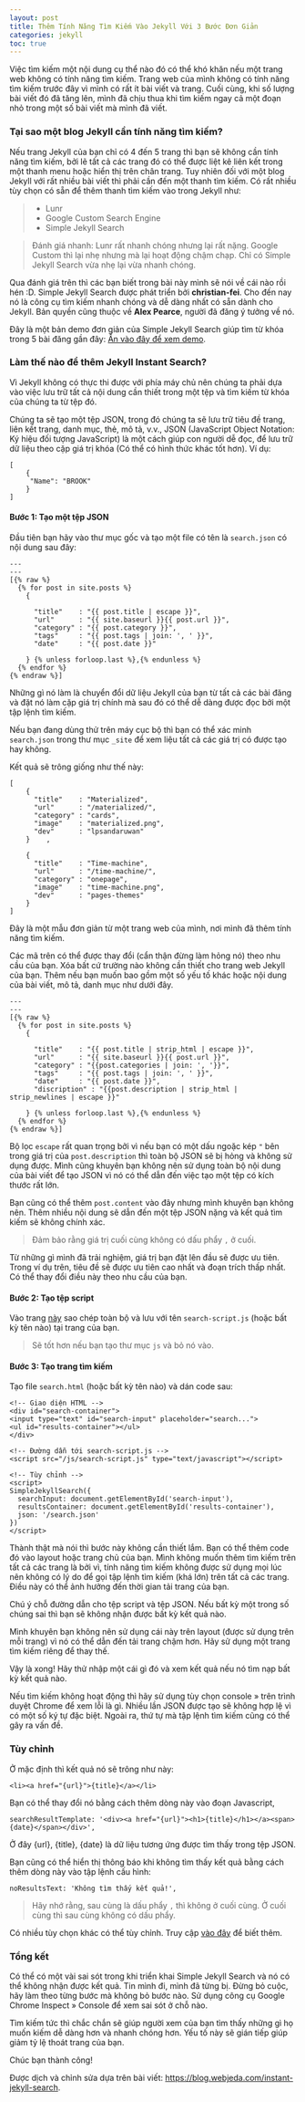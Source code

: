 ```yaml
---
layout: post
title: Thêm Tính Năng Tìm Kiếm Vào Jekyll Với 3 Bước Đơn Giản
categories: jekyll
toc: true
---
```

Việc tìm kiếm một nội dung cụ thể nào đó có thể khó khăn nếu một trang web không có tính năng tìm kiếm. Trang web của mình không có tính năng tìm kiếm trước đây vì mình có rất ít bài viết và trang. Cuối cùng, khi số lượng bài viết đó đã tăng lên, mình đã chịu thua khi tìm kiếm ngay cả một đoạn nhỏ trong một số bài viết mà mình đã viết.

### Tại sao một blog Jekyll cần tính năng tìm kiếm?

Nếu trang Jekyll của bạn chỉ có 4 đến 5 trang thì bạn sẽ không cần tính năng tìm kiếm, bởi lẽ tất cả các trang đó có thể được liệt kê liên kết trong một thanh menu hoặc hiển thị trên chân trang. Tuy nhiên đối với một blog Jekyll với rất nhiều bài viết thì phải cần đến một thanh tìm kiếm. Có rất nhiều tùy chọn có sẵn để thêm thanh tìm kiếm vào trong Jekyll như:

> * Lunr
> * Google Custom Search Engine
> * Simple Jekyll Search

> Đánh giá nhanh: Lunr rất nhanh chóng nhưng lại rất nặng. Google Custom thì lại nhẹ nhưng mà lại hoạt động chậm chạp. Chỉ có Simple Jekyll Search vừa nhẹ lại vừa nhanh chóng.

Qua đánh giá trên thì các bạn biết trong bài này mình sẽ nói về cái nào rồi hén :D. Simple Jekyll Search được phát triển bởi **christian-fei**. Cho đến nay nó là công cụ tìm kiếm nhanh chóng và dễ dàng nhất có sẵn dành cho Jekyll. Bản quyền cũng thuộc về **Alex Pearce**, người đã đăng ý tưởng về nó.

Đây là một bản demo đơn giản của Simple Jekyll Search giúp tìm từ khóa trong 5 bài đăng gần đây: [Ấn vào đây để xem demo](https://blog.webjeda.com/demo/instant-jekyll-search/).

### Làm thế nào để thêm Jekyll Instant Search?

Vì Jekyll không có thực thi được với phía máy chủ nên chúng ta phải dựa vào việc lưu trữ tất cả nội dung cần thiết trong một tệp và tìm kiếm từ khóa của chúng ta từ tệp đó.

Chúng ta sẽ tạo một tệp JSON, trong đó chúng ta sẽ lưu trữ tiêu đề trang, liên kết trang, danh mục, thẻ, mô tả, v.v., JSON (JavaScript Object Notation: Ký hiệu đối tượng JavaScript) là một cách giúp con người dễ đọc, để lưu trữ dữ liệu theo cặp giá trị khóa (Có thể có hình thức khác tốt hơn). Ví dụ:

```
[
    {
     "Name": "BROOK"
    }
]
```
#### Bước 1: Tạo một tệp JSON

Đầu tiên bạn hãy vào thư mục gốc và tạo một file có tên là `search.json` có nội dung sau đây:

```
---
---
[{% raw %}
  {% for post in site.posts %}
    {

      "title"    : "{{ post.title | escape }}",
      "url"      : "{{ site.baseurl }}{{ post.url }}",
      "category" : "{{ post.category }}",
      "tags"     : "{{ post.tags | join: ', ' }}",
      "date"     : "{{ post.date }}"

    } {% unless forloop.last %},{% endunless %}
  {% endfor %}
{% endraw %}]
```

Những gì nó làm là chuyển đổi dữ liệu Jekyll của bạn từ tất cả các bài đăng và đặt nó làm cặp giá trị chính mà sau đó có thể dễ dàng được đọc bởi một tập lệnh tìm kiếm.

Nếu bạn đang dùng thử trên máy cục bộ thì bạn có thể xác minh `search.json` trong thư mục `_site` để xem liệu tất cả các giá trị có được tạo hay không.

Kết quả sẽ trông giống như thế này:

```
[
    {
      "title"    : "Materialized",
      "url"      : "/materialized/",
      "category" : "cards",
      "image"    : "materialized.png",
      "dev"      : "lpsandaruwan"
    }    ,

    {
      "title"    : "Time-machine",
      "url"      : "/time-machine/",
      "category" : "onepage",
      "image"    : "time-machine.png",
      "dev"      : "pages-themes"
    }
]
```

Đây là một mẫu đơn giản từ một trang web của mình, nơi mình đã thêm tính năng tìm kiếm.

Các mã trên có thể được thay đổi (cẩn thận đừng làm hỏng nó) theo nhu cầu của bạn. Xóa bất cứ trường nào không cần thiết cho trang web Jekyll của bạn. Thêm nếu bạn muốn bao gồm một số yếu tố khác hoặc nội dung của bài viết, mô tả, danh mục như dưới đây.

```
---
---
[{% raw %}
  {% for post in site.posts %}
    {

      "title"    : "{{ post.title | strip_html | escape }}",
      "url"      : "{{ site.baseurl }}{{ post.url }}",
      "category" : "{{post.categories | join: ', '}}",
      "tags"     : "{{ post.tags | join: ', ' }}",
      "date"     : "{{ post.date }}",
      "discription" : "{{post.description | strip_html | strip_newlines | escape }}"

    } {% unless forloop.last %},{% endunless %}
  {% endfor %}
{% endraw %}]
```

Bộ lọc `escape` rất quan trọng bởi vì nếu bạn có một dấu ngoặc kép `"` bên trong giá trị của `post.description` thì toàn bộ JSON sẽ bị hỏng và không sử dụng được. Mình cũng khuyên bạn không nên sử dụng toàn bộ nội dung của bài viết để tạo JSON vì nó có thể dẫn đến việc tạo một tệp có kích thước rất lớn.

Bạn cũng có thể thêm `post.content` vào đây nhưng mình khuyên bạn không nên. Thêm nhiều nội dung sẽ dẫn đến một tệp JSON nặng và kết quả tìm kiếm sẽ không chính xác.

> Đảm bảo rằng giá trị cuối cùng không có dấu phẩy `,` ở cuối.

Từ những gì mình đã trải nghiệm, giá trị bạn đặt lên đầu sẽ được ưu tiên. Trong ví dụ trên, tiêu đề sẽ được ưu tiên cao nhất và đoạn trích thấp nhất. Có thể thay đổi điều này theo nhu cầu của bạn.

#### Bước 2: Tạo tệp script

Vào trang [này](https://raw.githubusercontent.com/christian-fei/Simple-Jekyll-Search/master/dest/simple-jekyll-search.min.js) sao chép toàn bộ và lưu với tên `search-script.js` (hoặc bất kỳ tên nào) tại trang của bạn.

> Sẽ tốt hơn nếu bạn tạo thư mục `js` và bỏ nó vào.

#### Bước 3: Tạo trang tìm kiếm

Tạo file `search.html` (hoặc bất kỳ tên nào) và dán code sau:

```
<!-- Giao diện HTML -->
<div id="search-container">
<input type="text" id="search-input" placeholder="search...">
<ul id="results-container"></ul>
</div>

<!-- Đường dẫn tới search-script.js -->
<script src="/js/search-script.js" type="text/javascript"></script>

<!-- Tùy chỉnh -->
<script>
SimpleJekyllSearch({
  searchInput: document.getElementById('search-input'),
  resultsContainer: document.getElementById('results-container'),
  json: '/search.json'
})
</script>
```

Thành thật mà nói thì bước này không cần thiết lắm. Bạn có thể thêm code đó vào layout hoặc trang chủ của bạn. Mình không muốn thêm tìm kiếm trên tất cả các trang là bởi vì, tính năng tìm kiếm không được sử dụng mọi lúc nên không có lý do để gọi tập lệnh tìm kiếm (khá lớn) trên tất cả các trang. Điều này có thể ảnh hưởng đến thời gian tải trang của bạn.

Chú ý chỗ đường dẫn cho tệp script và tệp JSON. Nếu bất kỳ một trong số chúng sai thì bạn sẽ không nhận được bất kỳ kết quả nào.

Mình khuyên bạn không nên sử dụng cái này trên layout (được sử dụng trên mỗi trang) vì nó có thể dẫn đến tải trang chậm hơn. Hãy sử dụng một trang tìm kiếm riêng để thay thế.

Vậy là xong! Hãy thử nhập một cái gì đó và xem kết quả nếu nó tìm nạp bất kỳ kết quả nào.

Nếu tìm kiếm không hoạt động thì hãy sử dụng tùy chọn console » trên trình duyệt Chrome để xem lỗi là gì. Nhiều lần JSON được tạo sẽ không hợp lệ vì có một số ký tự đặc biệt. Ngoài ra, thứ tự mà tập lệnh tìm kiếm cũng có thể gây ra vấn đề.

### Tùy chỉnh

Ở mặc định thì kết quả nó sẽ trông như này:

```
<li><a href="{url}">{title}</a></li>
```

Bạn có thể thay đổi nó bằng cách thêm dòng này vào đoạn Javascript,

```
searchResultTemplate: '<div><a href="{url}"><h1>{title}</h1></a><span>{date}</span></div>',
```

Ở đây {url}, {title}, {date} là dữ liệu tương ứng được tìm thấy trong tệp JSON.

Bạn cũng có thể hiển thị thông báo khi không tìm thấy kết quả bằng cách thêm dòng này vào tập lệnh cấu hình:

```
noResultsText: 'Không tìm thấy kết quả!',
```

> Hãy nhớ rằng, sau cùng là dấu phẩy `,` thì không ở cuối cùng. Ở cuối cùng thì sau cùng không có dấu phẩy.

Có nhiều tùy chọn khác có thể tùy chỉnh. Truy cập [vào đây](https://github.com/christian-fei/Simple-Jekyll-Search) để biết thêm.

### Tổng kết

Có thể có một vài sai sót trong khi triển khai Simple Jekyll Search và nó có thể không nhận được kết quả. Tin mình đi, mình đã từng bị. Đừng bỏ cuộc, hãy làm theo từng bước mà không bỏ bước nào. Sử dụng công cụ Google Chrome Inspect » Console để xem  sai sót ở chỗ nào.

Tìm kiếm tức thì chắc chắn sẽ giúp người xem của bạn tìm thấy những gì họ muốn kiếm dễ dàng hơn và nhanh chóng hơn. Yếu tố này sẽ gián tiếp giúp giảm tỷ lệ thoát trang của bạn.

Chúc bạn thành công!

Được dịch và chỉnh sửa dựa trên bài viết: https://blog.webjeda.com/instant-jekyll-search.